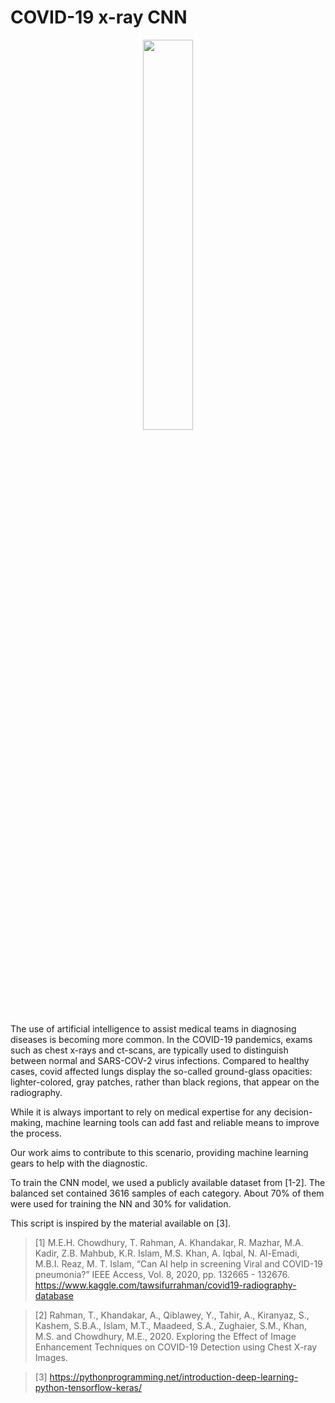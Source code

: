 # COVID-19 x-ray CNN

<p align="center"><img src="https://specials-images.forbesimg.com/imageserve/5fc3d7e77159da32978948e1/960x0.jpg?cropX1=629&cropX2=4901&cropY1=0&cropY2=3264" width="40%"></p>

The use of artificial intelligence to assist medical teams in diagnosing diseases is becoming more common. In the COVID-19 pandemics, exams such as chest x-rays and ct-scans, are typically used to distinguish between normal and SARS-COV-2 virus infections. Compared to healthy cases, covid affected lungs display the so-called ground-glass opacities: lighter-colored, gray patches, rather than black regions, that appear on the radiography. 

While it is always important to rely on medical expertise for any decision-making, machine learning tools can add fast and reliable means to improve the process. 

Our work aims to contribute to this scenario, providing machine learning gears to help with the diagnostic. 

To train the CNN model, we used a publicly available dataset from [1-2]. The balanced set contained 3616 samples of each category. About 70% of them were used for training the NN and 30% for validation. 

This script is inspired by the material available on [3].

> [1] M.E.H. Chowdhury, T. Rahman, A. Khandakar, R. Mazhar, M.A. Kadir, Z.B. Mahbub, K.R. Islam, M.S. Khan, A. Iqbal, N. Al-Emadi, M.B.I. Reaz, M. T. Islam, “Can AI help in screening Viral and COVID-19 pneumonia?” IEEE Access, Vol. 8, 2020, pp. 132665 - 132676. https://www.kaggle.com/tawsifurrahman/covid19-radiography-database

> [2] Rahman, T., Khandakar, A., Qiblawey, Y., Tahir, A., Kiranyaz, S., Kashem, S.B.A., Islam, M.T., Maadeed, S.A., Zughaier, S.M., Khan, M.S. and Chowdhury, M.E., 2020. Exploring the Effect of Image Enhancement Techniques on COVID-19 Detection using Chest X-ray Images.

> [3] https://pythonprogramming.net/introduction-deep-learning-python-tensorflow-keras/
